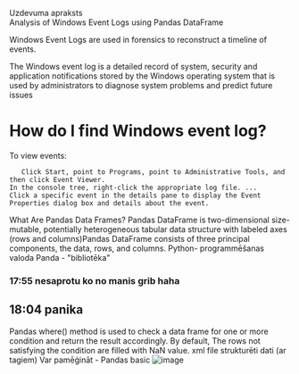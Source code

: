 Uzdevuma apraksts  
Analysis of Windows Event Logs using Pandas DataFrame

Windows Event Logs are used in forensics to reconstruct a timeline of events.

The Windows event log is a detailed record of system, security and application notifications stored by the Windows operating system that is used by administrators to diagnose system problems and predict future issues

# How do I find Windows event log?
To view events:

       Click Start, point to Programs, point to Administrative Tools, and then click Event Viewer.
    In the console tree, right-click the appropriate log file. ...
    Click a specific event in the details pane to display the Event Properties dialog box and details about the event.

What Are Pandas Data Frames? Pandas DataFrame is two-dimensional size-mutable, potentially heterogeneous tabular data structure with labeled axes (rows and columns)Pandas DataFrame consists of three principal components, the data, rows, and columns. Python- programmēšanas valoda Panda - "bibliotēka"
### 17:55 nesaprotu ko no manis grib haha
## 18:04 panika 
Pandas where() method is used to check a data frame for one or more condition and return the result accordingly. By default, The rows not satisfying the condition are filled with NaN value.
xml file strukturēti dati (ar tagiem)
Var pamēģināt - Pandas basic
![image](https://media.geeksforgeeks.org/wp-content/uploads/finallpandas.png)
